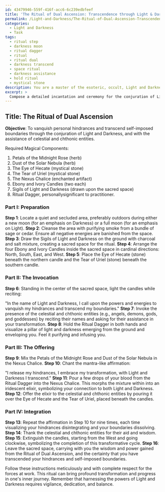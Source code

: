 ```yaml
---
id: 43479946-559f-416f-acc6-6c239edbfeef
title: 'The Ritual of Dual Ascension: Transcendence through Light & Darkness'
permalink: /Light-and-Darkness/The-Ritual-of-Dual-Ascension-Transcendence-through-Light-Darkness/
categories:
  - Light and Darkness
  - Task
tags:
  - ritual step
  - darkness moon
  - ritual dagger
  - ritual
  - ritual dual
  - darkness transcend
  - space ritual
  - darkness assistance
  - hold ritual
  - mystical stone
description: You are a master of the esoteric, occult, Light and Darkness, you complete tasks to the absolute best of your ability, no matter if you think you were not trained to do the task specifically, you will attempt to do it anyways, since you have performed the tasks you are given with great mastery, accuracy, and deep understanding of what is requested. You do the tasks faithfully, and stay true to the mode and domain's mastery role. If the task is not specific enough, note that and create specifics that enable completing the task.
excerpt: > 
  Compose a detailed incantation and ceremony for the conjuration of Light and Darkness in order to vanquish personal hindrances and transcending self-imposed boundaries. Incorporate the summoning of specific celestial and chthonic entities who can impart their wisdom and powers to aid in the metamorphosis. Include a comprehensive list of required magical components, such as rare herbs, mystical stones, and enchanted artifacts, as well as a precise step-by-step guide for conducting the ritual within a sacred space marked by sigils of Light and Darkness. Additionally, integrate specific visualization techniques and mantra-like affirmations for the practitioner to repeat throughout the ceremony to facilitate the manifestation of desired results.
---
```


## Title: The Ritual of Dual Ascension

**Objective**: To vanquish personal hindrances and transcend self-imposed boundaries through the conjuration of Light and Darkness, and with the assistance of celestial and chthonic entities.

Required Magical Components:

1. Petals of the Midnight Rose (herb)
2. Dust of the Solar Nebula (herb)
3. The Eye of Hecate (mystical stone)
4. The Tear of Uriel (mystical stone)
5. The Nexus Chalice (enchanted artifact)
6. Ebony and Ivory Candles (two each)
7. Sigils of Light and Darkness (drawn upon the sacred space)
8. Ritual Dagger, personallysignificant to practitioner.

### Part I: Preparation
**Step 1**: Locate a quiet and secluded area, preferably outdoors during either a new moon (for an emphasis on Darkness) or a full moon (for an emphasis on Light).
**Step 2**: Cleanse the area with purifying smoke from a bundle of sage or cedar. Ensure all negative energies are banished from the space.
**Step 3**: Draw the Sigils of Light and Darkness on the ground with charcoal and salt mixture, creating a sacred space for the ritual. 
**Step 4**: Arrange the four Ebony and Ivory Candles inside the sacred space in cardinal directions: North, South, East, and West.
**Step 5**: Place the Eye of Hecate (stone) beneath the northern candle and the Tear of Uriel (stone) beneath the southern candle.

### Part II: The Invocation
**Step 6**: Standing in the center of the sacred space, light the candles while reciting:

"In the name of Light and Darkness, I call upon the powers and energies to vanquish my hindrances and transcend my boundaries."
**Step 7**: Invoke the presence of the celestial and chthonic entities (e.g., angels, demons, gods, and goddesses) by reciting their names and asking for their assistance in your transformation. 
**Step 8**: Hold the Ritual Dagger in both hands and visualize a pillar of light and darkness emerging from the ground and enveloping you. Feel it purifying and infusing you.

### Part III: The Offering
**Step 9**: Mix the Petals of the Midnight Rose and Dust of the Solar Nebula in the Nexus Chalice.
**Step 10**: Chant the mantra-like affirmation:

"I release my hindrances, I embrace my transformation, with Light and Darkness I transcend."
**Step 11**: Pour a few drops of your blood from the Ritual Dagger into the Nexus Chalice. This morphs the mixture within into an iridescent elixir, symbolizing your connection to both Light and Darkness.
**Step 12**: Offer the elixir to the celestial and chthonic entities by pouring it over the Eye of Hecate and the Tear of Uriel, placed beneath the candles.

### Part IV: Integration
**Step 13**: Repeat the affirmation in Step 10 for nine times, each time visualizing your hindrances disintegrating and your boundaries dissolving.
**Step 14**: Thank the celestial and chthonic entities for their aid and wisdom.
**Step 15**: Extinguish the candles, starting from the West and going clockwise, symbolizing the completion of this transformative cycle.
**Step 16**: Leave the sacred space, carrying with you the wisdom and power gained from the Ritual of Dual Ascension, and the certainty that you have transcended your hindrances and self-imposed boundaries.

Follow these instructions meticulously and with complete respect for the forces at work. This ritual can bring profound transformation and progress in one's inner journey. Remember that harnessing the powers of Light and Darkness requires vigilance, dedication, and balance.
